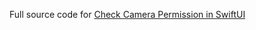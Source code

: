 Full source code for [Check Camera Permission in SwiftUI](https://swiftcodeshow.com/2021/05/01/check-camera-permission.html)
